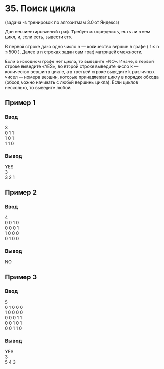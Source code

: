 # 35. Поиск цикла
(задача из тренировок по алгоритмам 3.0 от Яндекса)

Дан неориентированный граф. Требуется определить, есть ли в нем цикл, и, если есть, вывести его.

В первой строке дано одно число n — количество вершин в графе ( 1 ≤ n ≤ 500 ). Далее в n строках задан сам граф матрицей смежности.

Если в иcходном графе нет цикла, то выведите «NO». Иначе, в первой строке выведите «YES», во второй строке выведите число k — количество вершин в цикле, а в третьей строке выведите k различных чисел — номера вершин, которые принадлежат циклу в порядке обхода (обход можно начинать с любой вершины цикла). Если циклов несколько, то выведите любой.
## Пример 1

### Ввод
3  
0 1 1  
1 0 1  
1 1 0  
### Вывод
YES  
3  
3 2 1  
## Пример 2

### Ввод
4  
0 0 1 0  
0 0 0 1  
1 0 0 0  
0 1 0 0
### Вывод
NO  
## Пример 3

### Ввод
5  
0 1 0 0 0  
1 0 0 0 0  
0 0 0 1 1  
0 0 1 0 1  
0 0 1 1 0  
### Вывод
YES  
3  
5 4 3
